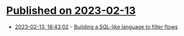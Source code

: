 # [Published on 2023-02-13](index.md)

* [2023-02-13, 18:43:02](https://lobste.rs/s/zso8yw/building_sql_like_language_filter_flows) - [Building a SQL-like language to filter flows](https://vincent.bernat.ch/en/blog/2023-sql-like-language-filter)
